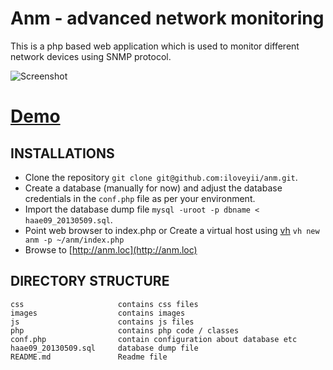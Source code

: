 Anm - advanced network monitoring
===============================

This is a php based web application which is used to monitor different network devices using SNMP protocol.

![Screenshot](http://anm.softhem.se/images/screenshot.png)

# [Demo](http://anm.softhem.se/)

INSTALLATIONS
---------------
  * Clone the repository `git clone git@github.com:iloveyii/anm.git`.
  * Create a database (manually for now) and adjust the database credentials in the `conf.php` file as per your environment.
  * Import the database dump file `mysql -uroot -p dbname < haae09_20130509.sql`.
  * Point web browser to index.php or Create a virtual host using [vh](https://github.com/iloveyii/vh) `vh new anm -p ~/anm/index.php`
  * Browse to [http://anm.loc](http://anm.loc) 
  


DIRECTORY STRUCTURE
-------------------

```
css                     contains css files
images                  contains images
js                      contains js files
php                     contains php code / classes
conf.php                contain configuration about database etc
haae09_20130509.sql     database dump file
README.md               Readme file
```